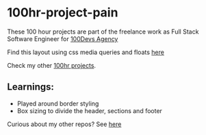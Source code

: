 # 100hr-project-pain

These 100 hour projects are part of the freelance work as Full Stack Software Engineer for [100Devs Agency](https://www.linkedin.com/company/100devs/)

Find this layout using css media queries and floats [here](https://agcdtmr.github.io/100hr-project-pain/)

Check my other [100hr projects](https://github.com/agcdtmr/100hr-project-others).

## Learnings:
- Played around border styling
- Box sizing to divide the header, sections and footer

Curious about my other repos? See [here](https://github.com/agcdtmr?tab=repositories)

